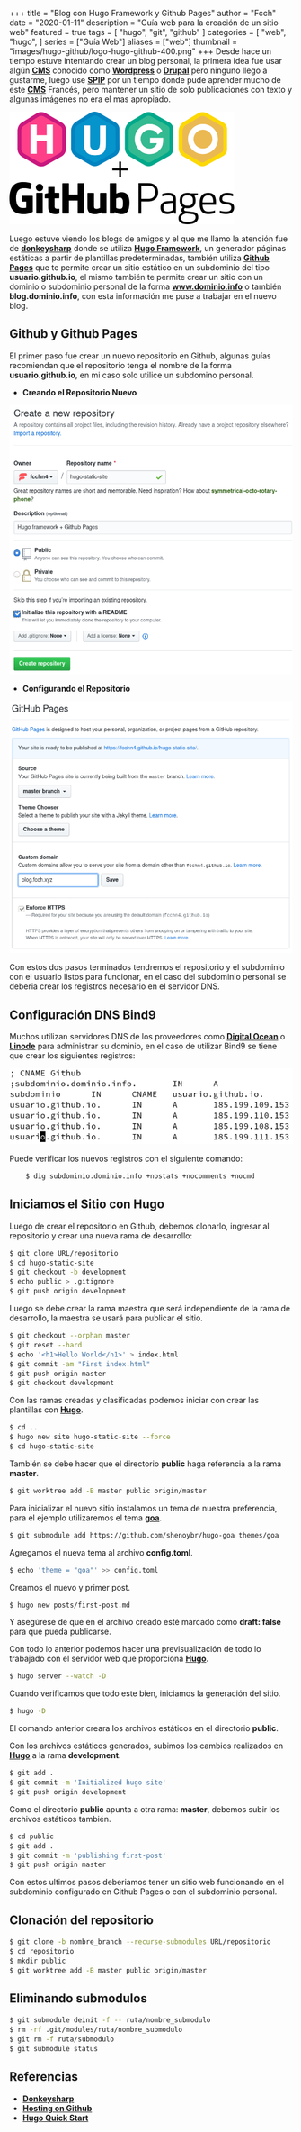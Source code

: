 +++
title = "Blog con Hugo Framework y Github Pages"
author = "Fcch"
date = "2020-01-11"
description = "Guía web para la creación de un sitio web"
featured = true
tags = [
    "hugo",
    "git",
    "github"
]
categories = [
    "web",
    "hugo",
]
series = ["Guía Web"]
aliases = ["web"]
thumbnail = "images/hugo-github/logo-hugo-github-400.png"
+++
Desde hace un tiempo estuve intentando crear un blog personal, la primera idea fue usar algún [**CMS**](https://es.wikipedia.org/wiki/Sistema_de_gesti%C3%B3n_de_contenidos) conocido como [**Wordpress**](https://es.wordpress.org/) o [**Drupal**](https://www.drupal.org/) pero ninguno llego a gustarme, luego use [**SPIP**](https://www.spip.net/es_rubrique23.html) por un tiempo donde pude aprender mucho de este [**CMS**](https://es.wikipedia.org/wiki/Sistema_de_gesti%C3%B3n_de_contenidos) Francés, pero mantener un sitio de solo publicaciones con texto y algunas imágenes no era el mas apropiado.

<!--more-->

![](/images/hugo-github/logo-hugo-github-400.png)

Luego estuve viendo los blogs de amigos y el que me llamo la atención fue de [**donkeysharp**](https://blog.donkeysharp.xyz/) donde se utiliza [**Hugo Framework**](https://gohugo.io/), un generador páginas estáticas a partir de plantillas predeterminadas, también utiliza [**Github Pages**](https://pages.github.com/) que te permite crear un sitio estático en un subdominio del tipo **usuario.github.io**, el mismo también te permite crear un sitio con un dominio o subdominio personal de la forma **www.dominio.info** o también **blog.dominio.info**, con esta información me puse a trabajar en el nuevo blog.

## Github y Github Pages 

El primer paso fue crear un nuevo repositorio en Github, algunas guías recomiendan que el repositorio tenga el nombre de la forma **usuario.github.io**, en mi caso solo utilice un subdomino personal.

- **Creando el Repositorio Nuevo**

![](/images/hugo-github/github-repo.png)

- **Configurando el Repositorio**

![](/images/hugo-github/github-page.png)

Con estos dos pasos terminados tendremos el repositorio y el subdominio con el usuario listos para funcionar, en el caso del subdominio personal se deberia crear los registros necesario en el servidor DNS.

## Configuración DNS Bind9

Muchos utilizan servidores DNS de los proveedores como [**Digital Ocean**](https://www.digitalocean.com/) o [**Linode**](https://www.linode.com/) para administrar su dominio, en el caso de utilizar Bind9 se tiene que crear los siguientes registros:

![](/images/hugo-github/bind9-subdomain.png)

Puede verificar los nuevos registros con el siguiente comando:

```sh
    $ dig subdominio.dominio.info +nostats +nocomments +nocmd
```

## Iniciamos el Sitio con Hugo

Luego de crear el repositorio en Github, debemos clonarlo, ingresar al repositorio y crear una nueva rama de desarrollo:

```sh
$ git clone URL/repositorio
$ cd hugo-static-site
$ git checkout -b development
$ echo public > .gitignore
$ git push origin development
```

Luego se debe crear la rama maestra que será independiente de la rama de  desarrollo, la maestra se usará para publicar el sitio.

```sh
$ git checkout --orphan master
$ git reset --hard
$ echo '<h1>Hello World</h1>' > index.html
$ git commit -am "First index.html"
$ git push origin master
$ git checkout development
```

Con las ramas creadas y clasificadas podemos iniciar con crear las plantillas con [**Hugo**](https://gohugo.io/).

```sh
$ cd ..
$ hugo new site hugo-static-site --force
$ cd hugo-static-site
```

También se debe hacer que el directorio **public** haga referencia a la rama **master**.

```sh
$ git worktree add -B master public origin/master
```

Para inicializar el nuevo sitio instalamos un tema de nuestra preferencia, para el ejemplo utilizaremos el tema [**goa**](https://themes.gohugo.io/hugo-goa/).

```sh
$ git submodule add https://github.com/shenoybr/hugo-goa themes/goa
```

Agregamos el nueva tema al archivo **config.toml**.

```sh
$ echo 'theme = "goa"' >> config.toml
```

Creamos el nuevo y primer post.

```sh
$ hugo new posts/first-post.md
```

Y asegúrese de que en el archivo creado esté marcado como **draft: false** para que pueda publicarse.

Con todo lo anterior podemos hacer una previsualización de todo lo trabajado con el servidor web que proporciona [**Hugo**](https://gohugo.io/).

```sh
$ hugo server --watch -D
```

Cuando verificamos que todo este bien, iniciamos la generación del sitio.

```sh
$ hugo -D 
```

El comando anterior creara los archivos estáticos en el directorio **public**. 

Con los archivos estáticos generados, subimos los cambios realizados en [**Hugo**](https://gohugo.io/) a la rama **development**.

```sh
$ git add .
$ git commit -m 'Initialized hugo site'
$ git push origin development
```

Como el directorio **public** apunta a otra rama: **master**, debemos subir los archivos estáticos también.

```sh
$ cd public
$ git add .
$ git commit -m 'publishing first-post'
$ git push origin master
```

Con estos ultimos pasos deberiamos tener un sitio web funcionando en el subdominio configurado en Github Pages o con el subdominio personal.

## Clonación del repositorio

```sh
$ git clone -b nombre_branch --recurse-submodules URL/repositorio
$ cd repositorio
$ mkdir public
$ git worktree add -B master public origin/master
```

## Eliminando submodulos

```sh
$ git submodule deinit -f -- ruta/nombre_submodulo
$ rm -rf .git/modules/ruta/nombre_submodulo
$ git rm -f ruta/submodulo
$ git submodule status
```

## Referencias

- [**Donkeysharp**](https://blog.donkeysharp.xyz/)
- [**Hosting on Github**](https://gohugo.io/hosting-and-deployment/hosting-on-github/)
- [**Hugo Quick Start**](https://gohugo.io/getting-started/quick-start/)